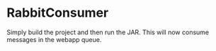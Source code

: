 # RabbitConsumer

Simply build the project and then run the JAR.  This will now consume messages in the webapp queue.
